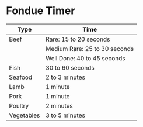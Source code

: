 # Fondue Timer
| Type       | Time                          |
| ---------- | ----------------------------- |
| Beef       | Rare: 15 to 20 seconds        |
|            | Medium Rare: 25 to 30 seconds |
|            | Well Done: 40 to 45 seconds   |
| Fish       | 30 to 60 seconds              |
| Seafood    | 2 to 3 minutes                |
| Lamb       | 1 minute                      |
| Pork       | 1 minute                      |
| Poultry    | 2 minutes                     |
| Vegetables | 3 to 5 minutes                |